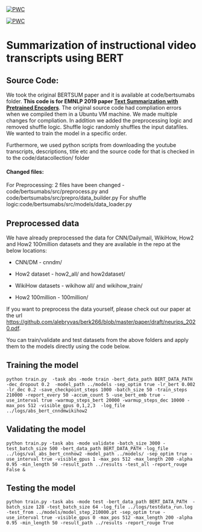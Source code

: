 [![PWC](https://img.shields.io/endpoint.svg?url=https://paperswithcode.com/badge/abstractive-summarization-of-spoken/text-summarization-on-wikihow)](https://paperswithcode.com/sota/text-summarization-on-wikihow?p=abstractive-summarization-of-spoken)

[![PWC](https://img.shields.io/endpoint.svg?url=https://paperswithcode.com/badge/abstractive-summarization-of-spoken/abstractive-text-summarization-on-wikihow)](https://paperswithcode.com/sota/abstractive-text-summarization-on-wikihow?p=abstractive-summarization-of-spoken)

# Summarization of instructional video transcripts using BERT

## Source Code:

We took the original BERTSUM paper and it is available at code/bertsumabs folder. **This code is for EMNLP 2019 paper [Text Summarization with Pretrained Encoders](https://arxiv.org/abs/1908.08345)**. The original source code had compliation errors when we compiled them in a Ubuntu VM machine. We made multiple changes for compliation. In addition we added the preprocessing logic and removed shuffle logic. Shuffle logic randomly shuffles the input datafiles. We wanted to train the model in a specific order.

Furthermore, we used python scripts from downloading the youtube transcripts, descriptions, title etc and the source code for that is checked in to the code/datacollection/ folder
#### Changed files:
For Preprocessing:
2 files have been changed - code/bertsumabs/src/preprocess.py and code/bertsumabs/src/prepro/data_builder.py
For shuffle logic:code/bertsumabs/src/models/data_loader.py

## Preprocessed data
We have already preprocessed the data for CNN/Dailymail, WikiHow, How2 and How2 100million datasets and they are available in the repo at the below locations:

* CNN/DM - cnndm/

* How2 dataset - how2_all/ and how2dataset/

* WikiHow datasets - wikihow all/ and wikihow_train/

* How2 100million - 100million/



If you want to preprocess the data yourself, please check out our paper at the url https://github.com/alebryvas/berk266/blob/master/paper/draft/neurips_2020.pdf.

You can train/validate and test datasets from the above folders and apply them to the models directly using the code below.

## Training the model
```
python train.py  -task abs -mode train -bert_data_path BERT_DATA_PATH -dec_dropout 0.2  -model_path ../models -sep_optim true -lr_bert 0.002 -lr_dec 0.2 -save_checkpoint_steps 1000 -batch_size 50 -train_steps 210000 -report_every 50 -accum_count 5 -use_bert_emb true -use_interval true -warmup_steps_bert 20000 -warmup_steps_dec 10000 -max_pos 512 -visible_gpus 0,1,2,3  -log_file ../logs/abs_bert_cnndmwikihow2
```
## Validating the model
```
python train.py -task abs -mode validate -batch_size 3000 -test_batch_size 500 -bert_data_path BERT_DATA_PATH -log_file ../logs/val_abs_bert_cnnhow2 -model_path ../models/ -sep_optim true -use_interval true -visible_gpus 1 -max_pos 512 -max_length 200 -alpha 0.95 -min_length 50 -result_path ../results -test_all -report_rouge False &
```

## Testing the model
```
python train.py -task abs -mode test -bert_data_path BERT_DATA_PATH  -batch_size 128 -test_batch_size 64 -log_file ../logs/testdata_run.log  -test_from ../models/model_step_210000.pt -sep_optim true -use_interval true -visible_gpus 0 -max_pos 512 -max_length 200 -alpha 0.95 -min_length 50 -result_path ../results -report_rouge True
```


